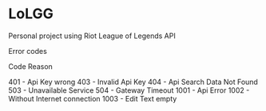 # LoLGG
Personal project using Riot League of Legends API

Error codes

Code  Reason

401 - Api Key wrong
403 - Invalid Api Key
404 - Api Search Data Not Found
503 - Unavailable Service
504 - Gateway Timeout
1001 - Api Error
1002 - Without Internet connection
1003 - Edit Text empty


